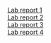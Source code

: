 [Lab report 1](lab-report-1-week-2.md)   
[Lab report 2](lab-report-2-week-4.md)   
[Lab report 3](lab-report-1-week-6.md)   
[Lab report 4](lab-report-1-week-8.md)   
